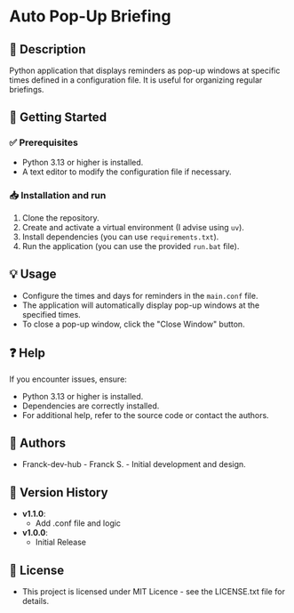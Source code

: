 # Auto Pop-Up Briefing
## 📌 Description
Python application that displays reminders as pop-up windows at specific times defined in a configuration file. It is useful for organizing regular briefings.

## 🚀 Getting Started
### ✅ Prerequisites
- Python 3.13 or higher is installed.
- A text editor to modify the configuration file if necessary.

### 📥 Installation and run
1. Clone the repository.
2. Create and activate a virtual environment (I advise using `uv`).
3. Install dependencies (you can use `requirements.txt`).
4. Run the application (you can use the provided `run.bat` file).

## 💡 Usage
- Configure the times and days for reminders in the `main.conf` file.
- The application will automatically display pop-up windows at the specified times.
- To close a pop-up window, click the "Close Window" button.

## ❓ Help
If you encounter issues, ensure:
- Python 3.13 or higher is installed.
- Dependencies are correctly installed.
- For additional help, refer to the source code or contact the authors.

## 👥 Authors
- Franck-dev-hub - Franck S. - Initial development and design.

## 📝 Version History
- **v1.1.0**:
    - Add .conf file and logic
- **v1.0.0**:
    - Initial Release

## 📜 License
- This project is licensed under MIT Licence - see the LICENSE.txt file for details.
